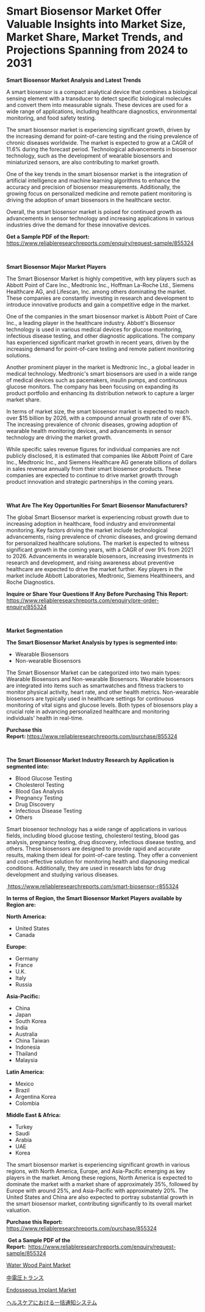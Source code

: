 <p><h1>Smart Biosensor Market Offer Valuable Insights into Market Size, Market Share, Market Trends, and Projections Spanning from 2024 to 2031</h1></p><p><strong>Smart Biosensor Market Analysis and Latest Trends</strong></p>
<p><p>A smart biosensor is a compact analytical device that combines a biological sensing element with a transducer to detect specific biological molecules and convert them into measurable signals. These devices are used for a wide range of applications, including healthcare diagnostics, environmental monitoring, and food safety testing.</p><p>The smart biosensor market is experiencing significant growth, driven by the increasing demand for point-of-care testing and the rising prevalence of chronic diseases worldwide. The market is expected to grow at a CAGR of 11.6% during the forecast period. Technological advancements in biosensor technology, such as the development of wearable biosensors and miniaturized sensors, are also contributing to market growth.</p><p>One of the key trends in the smart biosensor market is the integration of artificial intelligence and machine learning algorithms to enhance the accuracy and precision of biosensor measurements. Additionally, the growing focus on personalized medicine and remote patient monitoring is driving the adoption of smart biosensors in the healthcare sector.</p><p>Overall, the smart biosensor market is poised for continued growth as advancements in sensor technology and increasing applications in various industries drive the demand for these innovative devices.</p></p>
<p><strong>Get a Sample PDF of the Report:&nbsp;</strong> <a href="https://www.reliableresearchreports.com/enquiry/request-sample/855324">https://www.reliableresearchreports.com/enquiry/request-sample/855324</a></p>
<p>&nbsp;</p>
<p><strong>Smart Biosensor Major Market Players</strong></p>
<p><p>The Smart Biosensor Market is highly competitive, with key players such as Abbott Point of Care Inc., Medtronic Inc., Hoffman La-Roche Ltd., Siemens Healthcare AG, and Lifescan, Inc. among others dominating the market. These companies are constantly investing in research and development to introduce innovative products and gain a competitive edge in the market.</p><p>One of the companies in the smart biosensor market is Abbott Point of Care Inc., a leading player in the healthcare industry. Abbott's Biosensor technology is used in various medical devices for glucose monitoring, infectious disease testing, and other diagnostic applications. The company has experienced significant market growth in recent years, driven by the increasing demand for point-of-care testing and remote patient monitoring solutions.</p><p>Another prominent player in the market is Medtronic Inc., a global leader in medical technology. Medtronic's smart biosensors are used in a wide range of medical devices such as pacemakers, insulin pumps, and continuous glucose monitors. The company has been focusing on expanding its product portfolio and enhancing its distribution network to capture a larger market share.</p><p>In terms of market size, the smart biosensor market is expected to reach over $15 billion by 2026, with a compound annual growth rate of over 8%. The increasing prevalence of chronic diseases, growing adoption of wearable health monitoring devices, and advancements in sensor technology are driving the market growth.</p><p>While specific sales revenue figures for individual companies are not publicly disclosed, it is estimated that companies like Abbott Point of Care Inc., Medtronic Inc., and Siemens Healthcare AG generate billions of dollars in sales revenue annually from their smart biosensor products. These companies are expected to continue to drive market growth through product innovation and strategic partnerships in the coming years.</p></p>
<p>&nbsp;</p>
<p><strong>What Are The Key Opportunities For Smart Biosensor Manufacturers?</strong></p>
<p><p>The global Smart Biosensor market is experiencing robust growth due to increasing adoption in healthcare, food industry and environmental monitoring. Key factors driving the market include technological advancements, rising prevalence of chronic diseases, and growing demand for personalized healthcare solutions. The market is expected to witness significant growth in the coming years, with a CAGR of over 9% from 2021 to 2026. Advancements in wearable biosensors, increasing investments in research and development, and rising awareness about preventive healthcare are expected to drive the market further. Key players in the market include Abbott Laboratories, Medtronic, Siemens Healthineers, and Roche Diagnostics.</p></p>
<p><strong>Inquire or Share Your Questions If Any Before Purchasing This Report:</strong> <a href="https://www.reliableresearchreports.com/enquiry/pre-order-enquiry/855324">https://www.reliableresearchreports.com/enquiry/pre-order-enquiry/855324</a></p>
<p>&nbsp;</p>
<p><strong>Market Segmentation</strong></p>
<p><strong>The Smart Biosensor Market Analysis by types is segmented into:</strong></p>
<p><ul><li>Wearable Biosensors</li><li>Non-wearable Biosensors</li></ul></p>
<p><p>The Smart Biosensor Market can be categorized into two main types: Wearable Biosensors and Non-wearable Biosensors. Wearable biosensors are integrated into items such as smartwatches and fitness trackers to monitor physical activity, heart rate, and other health metrics. Non-wearable biosensors are typically used in healthcare settings for continuous monitoring of vital signs and glucose levels. Both types of biosensors play a crucial role in advancing personalized healthcare and monitoring individuals' health in real-time.</p></p>
<p><strong>Purchase this Report:&nbsp;</strong><a href="https://www.reliableresearchreports.com/purchase/855324">https://www.reliableresearchreports.com/purchase/855324</a></p>
<p>&nbsp;</p>
<p><strong>The Smart Biosensor Market Industry Research by Application is segmented into:</strong></p>
<p><ul><li>Blood Glucose Testing</li><li>Cholesterol Testing</li><li>Blood Gas Analysis</li><li>Pregnancy Testing</li><li>Drug Discovery</li><li>Infectious Disease Testing</li><li>Others</li></ul></p>
<p><p>Smart biosensor technology has a wide range of applications in various fields, including blood glucose testing, cholesterol testing, blood gas analysis, pregnancy testing, drug discovery, infectious disease testing, and others. These biosensors are designed to provide rapid and accurate results, making them ideal for point-of-care testing. They offer a convenient and cost-effective solution for monitoring health and diagnosing medical conditions. Additionally, they are used in research labs for drug development and studying various diseases.</p></p>
<p><a href="https://www.reliableresearchreports.com/smart-biosensor-r855324">&nbsp;https://www.reliableresearchreports.com/smart-biosensor-r855324</a></p>
<p><strong>In terms of Region, the Smart Biosensor Market Players available by Region are:</strong></p>
<p>
    <p> <strong> North America: </strong>
        <ul>
            <li>United States</li>
            <li>Canada</li>
        </ul>
        </p> 
    <p> <strong> Europe: </strong>
        <ul>
            <li>Germany</li>
            <li>France</li>
            <li>U.K.</li>
            <li>Italy</li>
            <li>Russia</li>
        </ul>
        </p> 
    <p> <strong> Asia-Pacific: </strong>
        <ul>
            <li>China</li>
            <li>Japan</li>
            <li>South Korea</li>
            <li>India</li>
            <li>Australia</li>
            <li>China Taiwan</li>
            <li>Indonesia</li>
            <li>Thailand</li>
            <li>Malaysia</li>
        </ul>
        </p> 
    <p> <strong> Latin America: </strong>
        <ul>
            <li>Mexico</li>
            <li>Brazil</li>
            <li>Argentina Korea</li>
            <li>Colombia</li>
        </ul>
        </p> 
    <p> <strong> Middle East & Africa: </strong>
        <ul>
            <li>Turkey</li>
            <li>Saudi</li>
            <li>Arabia</li>
            <li>UAE</li>
            <li>Korea</li>
        </ul>
    </p>
    </p>
<p><p>The smart biosensor market is experiencing significant growth in various regions, with North America, Europe, and Asia-Pacific emerging as key players in the market. Among these regions, North America is expected to dominate the market with a market share of approximately 35%, followed by Europe with around 25%, and Asia-Pacific with approximately 20%. The United States and China are also expected to portray substantial growth in the smart biosensor market, contributing significantly to its overall market valuation.</p></p>
<p><strong>Purchase this Report: </strong><a href="https://www.reliableresearchreports.com/purchase/855324">https://www.reliableresearchreports.com/purchase/855324</a></p>
<p>&nbsp;<strong>Get a Sample PDF of the Report:&nbsp;&nbsp;</strong><a href="https://www.reliableresearchreports.com/enquiry/request-sample/855324">https://www.reliableresearchreports.com/enquiry/request-sample/855324</a></p>
<p><strong></strong></p>
<p><p><a href="https://issuu.com/reportprime-2/docs/water-wood-paint-market-size-2030.pptx">Water Wood Paint Market</a></p><p><a href="https://github.com/LeanneBruen2023/Market-Research-Report-List-1/blob/main/613264149248.md">中電圧トランス</a></p><p><a href="https://github.com/RickHolmes3/Market-Research-Report-List-4/blob/main/endosseous-implant-market.md">Endosseous Implant Market</a></p><p><a href="https://github.com/cnnriuez22368/Market-Research-Report-List-2/blob/main/911368449247.md">ヘルスケアにおける一括通知システム</a></p></p>
